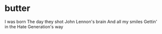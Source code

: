 # butter
I was born
The day they shot John Lennon's brain
And all my smiles
Gettin' in the Hate Generation's way
